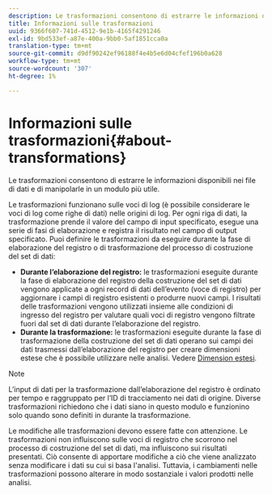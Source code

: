 ```yaml
---
description: Le trasformazioni consentono di estrarre le informazioni disponibili nei file di dati e di manipolarle in un modulo più utile.
title: Informazioni sulle trasformazioni
uuid: 9366f607-741d-4512-9e1b-4165f4291246
exl-id: 9bd533ef-a87e-400a-9bb0-5af1851cca0a
translation-type: tm+mt
source-git-commit: d9df90242ef96188f4e4b5e6d04cfef196b0a628
workflow-type: tm+mt
source-wordcount: '307'
ht-degree: 1%

---
```


# Informazioni sulle trasformazioni{#about-transformations}

Le trasformazioni consentono di estrarre le informazioni disponibili nei file di dati e di manipolarle in un modulo più utile.

Le trasformazioni funzionano sulle voci di log (è possibile considerare le voci di log come righe di dati) nelle origini di log. Per ogni riga di dati, la trasformazione prende il valore del campo di input specificato, esegue una serie di fasi di elaborazione e registra il risultato nel campo di output specificato. Puoi definire le trasformazioni da eseguire durante la fase di elaborazione del registro o di trasformazione del processo di costruzione del set di dati:

* **Durante l’elaborazione del registro:** le trasformazioni eseguite durante la fase di elaborazione del registro della costruzione del set di dati vengono applicate a ogni record di dati dell’evento (voce di registro) per aggiornare i campi di registro esistenti o produrre nuovi campi. I risultati delle trasformazioni vengono utilizzati insieme alle condizioni di ingresso del registro per valutare quali voci di registro vengono filtrate fuori dal set di dati durante l’elaborazione del registro.
* **Durante la trasformazione:** le trasformazioni eseguite durante la fase di trasformazione della costruzione del set di dati operano sui campi dei dati trasmessi dall’elaborazione del registro per creare dimensioni estese che è possibile utilizzare nelle analisi. Vedere [Dimension estesi](../../../home/c-dataset-const-proc/c-ex-dim/c-abt-ex-dim.md).

>[!NOTE]
>
>L’input di dati per la trasformazione dall’elaborazione del registro è ordinato per tempo e raggruppato per l’ID di tracciamento nei dati di origine. Diverse trasformazioni richiedono che i dati siano in questo modulo e funzionino solo quando sono definiti in durante la trasformazione.

Le modifiche alle trasformazioni devono essere fatte con attenzione. Le trasformazioni non influiscono sulle voci di registro che scorrono nel processo di costruzione del set di dati, ma influiscono sui risultati presentati. Ciò consente di apportare modifiche a ciò che viene analizzato senza modificare i dati su cui si basa l&#39;analisi. Tuttavia, i cambiamenti nelle trasformazioni possono alterare in modo sostanziale i valori prodotti nelle analisi.

